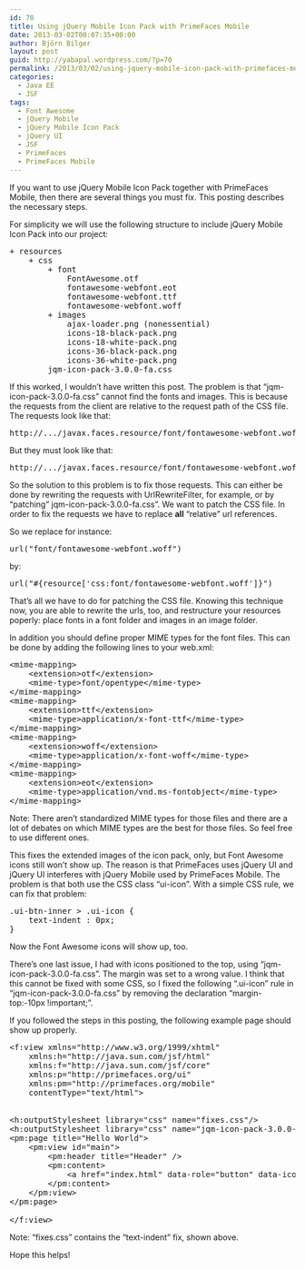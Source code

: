 ```yaml
---
id: 70
title: Using jQuery Mobile Icon Pack with PrimeFaces Mobile
date: 2013-03-02T00:07:35+00:00
author: Björn Bilger
layout: post
guid: http://yabapal.wordpress.com/?p=70
permalink: /2013/03/02/using-jquery-mobile-icon-pack-with-primefaces-mobile/
categories:
  - Java EE
  - JSF
tags:
  - Font Awesome
  - jQuery Mobile
  - jQuery Mobile Icon Pack
  - jQuery UI
  - JSF
  - PrimeFaces
  - PrimeFaces Mobile
---
```

If you want to use jQuery Mobile Icon Pack together with PrimeFaces Mobile, then there are several things you must fix. This posting describes the necessary steps.<!--more-->

For simplicity we will use the following structure to include jQuery Mobile Icon Pack into our project:

<pre>+ resources
    + css
        + font
            FontAwesome.otf
            fontawesome-webfont.eot
            fontawesome-webfont.ttf
            fontawesome-webfont.woff
        + images
            ajax-loader.png (nonessential)
            icons-18-black-pack.png
            icons-18-white-pack.png
            icons-36-black-pack.png
            icons-36-white-pack.png
        jqm-icon-pack-3.0.0-fa.css</pre>

If this worked, I wouldn&#8217;t have written this post. The problem is that &#8220;jqm-icon-pack-3.0.0-fa.css&#8221; cannot find the fonts and images. This is because the requests from the client are relative to the request path of the CSS file. The requests look like that:

<pre>http://.../javax.faces.resource/font/fontawesome-webfont.woff</pre>

But they must look like that:

<pre>http://.../javax.faces.resource/font/fontawesome-webfont.woff.jsf?ln=css</pre>

So the solution to this problem is to fix those requests. This can either be done by rewriting the requests with UrlRewriteFilter, for example, or by &#8220;patching&#8221; jqm-icon-pack-3.0.0-fa.css&#8221;. We want to patch the CSS file. In order to fix the requests we have to replace **all** &#8220;relative&#8221; url references.

So we replace for instance:

<pre>url("font/fontawesome-webfont.woff")</pre>

by:

<pre>url("#{resource['css:font/fontawesome-webfont.woff']}")</pre>

That&#8217;s all we have to do for patching the CSS file. Knowing this technique now, you are able to rewrite the urls, too, and restructure your resources poperly: place fonts in a font folder and images in an image folder.

In addition you should define proper MIME types for the font files. This can be done by adding the following lines to your web.xml:

<pre class="brush: xml; title: ; notranslate" title="">&lt;mime-mapping&gt;
    &lt;extension&gt;otf&lt;/extension&gt;
    &lt;mime-type&gt;font/opentype&lt;/mime-type&gt;
&lt;/mime-mapping&gt;
&lt;mime-mapping&gt;
    &lt;extension&gt;ttf&lt;/extension&gt;
    &lt;mime-type&gt;application/x-font-ttf&lt;/mime-type&gt;
&lt;/mime-mapping&gt;
&lt;mime-mapping&gt;
    &lt;extension&gt;woff&lt;/extension&gt;
    &lt;mime-type&gt;application/x-font-woff&lt;/mime-type&gt;
&lt;/mime-mapping&gt;
&lt;mime-mapping&gt;
    &lt;extension&gt;eot&lt;/extension&gt;
    &lt;mime-type&gt;application/vnd.ms-fontobject&lt;/mime-type&gt;
&lt;/mime-mapping&gt;
</pre>

Note: There aren&#8217;t standardized MIME types for those files and there are a lot of debates on which MIME types are the best for those files. So feel free to use different ones.

This fixes the extended images of the icon pack, only, but Font Awesome icons still won&#8217;t show up. The reason is that PrimeFaces uses jQuery UI and jQuery UI interferes with jQuery Mobile used by PrimeFaces Mobile. The problem is that both use the CSS class &#8220;ui-icon&#8221;. With a simple CSS rule, we can fix that problem:

<pre class="brush: css; title: ; notranslate" title="">.ui-btn-inner &gt; .ui-icon {
    text-indent : 0px;
}
</pre>

Now the Font Awesome icons will show up, too.

There&#8217;s one last issue, I had with icons positioned to the top, using &#8220;jqm-icon-pack-3.0.0-fa.css&#8221;. The margin was set to a wrong value. I think that this cannot be fixed with some CSS, so I fixed the following &#8220;.ui-icon&#8221; rule in &#8220;jqm-icon-pack-3.0.0-fa.css&#8221; by removing the declaration &#8220;margin-top:-10px !important;&#8221;.

If you followed the steps in this posting, the following example page should show up properly.

<pre class="brush: xml; title: ; notranslate" title="">&lt;f:view xmlns="http://www.w3.org/1999/xhtml"
    xmlns:h="http://java.sun.com/jsf/html"
    xmlns:f="http://java.sun.com/jsf/core"
    xmlns:p="http://primefaces.org/ui"
    xmlns:pm="http://primefaces.org/mobile"
    contentType="text/html"&gt;


&lt;h:outputStylesheet library="css" name="fixes.css"/&gt;
&lt;h:outputStylesheet library="css" name="jqm-icon-pack-3.0.0-fa.css"/&gt;
&lt;pm:page title="Hello World"&gt;
    &lt;pm:view id="main"&gt;
        &lt;pm:header title="Header" /&gt;
        &lt;pm:content&gt;
            &lt;a href="index.html" data-role="button" data-icon="spinner" data-iconpos="top"&gt;Test&lt;/a&gt;
        &lt;/pm:content&gt;
    &lt;/pm:view&gt;
&lt;/pm:page&gt;

&lt;/f:view&gt;
</pre>

Note: &#8220;fixes.css&#8221; contains the &#8220;text-indent&#8221; fix, shown above.

Hope this helps!